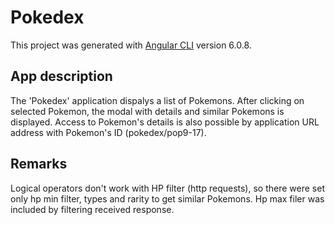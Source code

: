 # Pokedex

This project was generated with [Angular CLI](https://github.com/angular/angular-cli) version 6.0.8.

## App description

The 'Pokedex' application dispalys a list of Pokemons. After clicking on selected Pokemon, the modal with details and similar Pokemons is displayed. Access to Pokemon's details is also possible by application URL address with Pokemon's ID (pokedex/pop9-17).

## Remarks

Logical operators don't work with HP filter (http requests), so there were set only hp min filter, types and rarity to get similar Pokemons. Hp max filer was included by filtering received response.